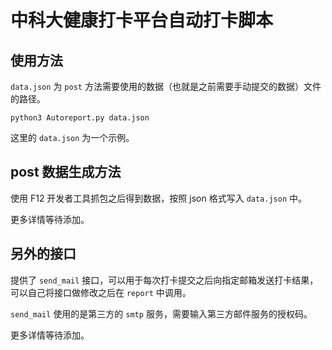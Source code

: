 # 中科大健康打卡平台自动打卡脚本

## 使用方法

`data.json` 为 `post` 方法需要使用的数据（也就是之前需要手动提交的数据）文件的路径。

```shell
python3 Autoreport.py data.json
```

这里的 `data.json` 为一个示例。

## post 数据生成方法

使用 F12 开发者工具抓包之后得到数据，按照 json 格式写入 `data.json` 中。

更多详情等待添加。

## 另外的接口

提供了 `send_mail` 接口，可以用于每次打卡提交之后向指定邮箱发送打卡结果，可以自己将接口做修改之后在 `report` 中调用。

`send_mail` 使用的是第三方的 `smtp` 服务，需要输入第三方邮件服务的授权码。

更多详情等待添加。
